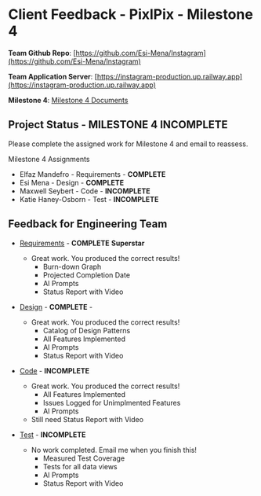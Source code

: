 # Client Feedback - PixlPix - Milestone 4

**Team Github Repo**:  [https://github.com/Esi-Mena/Instagram](https://github.com/Esi-Mena/Instagram)

**Team Application Server**:  [https://instagram-production.up.railway.app](https://instagram-production.up.railway.app)

**Milestone 4**: [Milestone 4 Documents](https://github.com/Esi-Mena/Instagram/tree/main/Documents/Milestone-4)


## Project Status - <b class="red p-2">MILESTONE 4 INCOMPLETE</b>

Please complete the assigned work for Milestone 4 and email to reassess.

Milestone 4 Assignments

*  Elfaz Mandefro   - Requirements  - **COMPLETE**
*  Esi Mena         - Design        - **COMPLETE** 
*  Maxwell Seybert  - Code          - **INCOMPLETE**
*  Katie Haney-Osborn - Test        - **INCOMPLETE**


## Feedback for Engineering Team

* [Requirements](https://github.com/Esi-Mena/Instagram/tree/main/Documents/Milestone-4/Requirements) - **COMPLETE** <b class="green p-2">Superstar</b>
    * Great work.  You produced the correct results!
        * Burn-down Graph
        * Projected Completion Date 
        * AI Prompts
        * Status Report with Video

* [Design](https://github.com/Esi-Mena/Instagram/tree/main/Documents/Milestone-4/Design) - **COMPLETE** -  
    * Great work.  You produced the correct results!
        * Catalog of Design Patterns
        * All Features Implemented
        * AI Prompts
        * Status Report with Video

* [Code](https://github.com/Esi-Mena/Instagram/tree/main/Documents/Milestone-4/Code) -  <b class="red p-2">INCOMPLETE</b>
    * Great work.  You produced the correct results!
        * All Features Implemented
        * Issues Logged for Unimplmented Features
        * AI Prompts
    * Still need Status Report with Video

* [Test](https://github.com/Esi-Mena/Instagram/tree/main/Documents/Milestone-4/Test) -  <b class="red p-2">INCOMPLETE</b>
    *  No work completed.  Email me when you finish this!
        * Measured Test Coverage
        * Tests for all data views
        * AI Prompts
        * Status Report with Video

